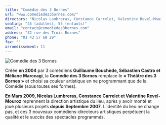 ```yaml
---
title: "Comédie des 3 Bornes"
url: "www.comediedes3bornes.com/"
directors: "Nicolas Lambreras, Constance Carrelet, Valentine Revel-Mouroz"
seating: "45 (adultes), 55 (enfants)"
email: "contact@comediedes3bornes.com"
address: "32 rue des Trois Bornes"
phone: "01 43 57 68 29"
fax: ""
arrondissement: 11
---
```


![Comédie des 3 Bornes](../images/11eme/comedie-des-3-bornes/comedie-des-3-bornes-1.jpg)

Créée **en 2004** par 3 comédiens **Guillaume Bouchède, Sébastien Castro et Méliane Marccagi**, la **Comédie des 3 Bornes** remplace le **« Théâtre des 3 Bornes »** et choisi sa couleur artistique en ne programmant que de la Comédie (sous toutes ses formes).

**En Mars 2009, Nicolas Lumbreras, Constance Carrelet et Valentine Revel-Mouroz** reprennent la direction artistique du lieu, après y avoir monté et joué plusieurs projets **depuis Septembre 2007**.
L’identité du lieu ne change pas, et ces 3 nouveaux comédiens-directeurs artistiques perpétuent la qualité et le succès des spectacles programmés.      



